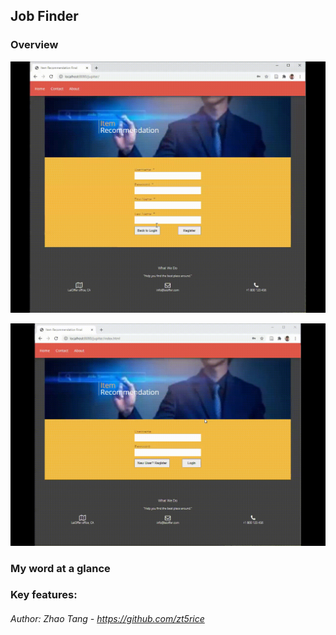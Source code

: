 ## Job Finder

### Overview

![New member Registration](job_finder_demo1.gif)

![Job recommendation](job_find_demo2.gif)

### My word at a glance

### Key features:

###### Author: Zhao Tang - https://github.com/zt5rice